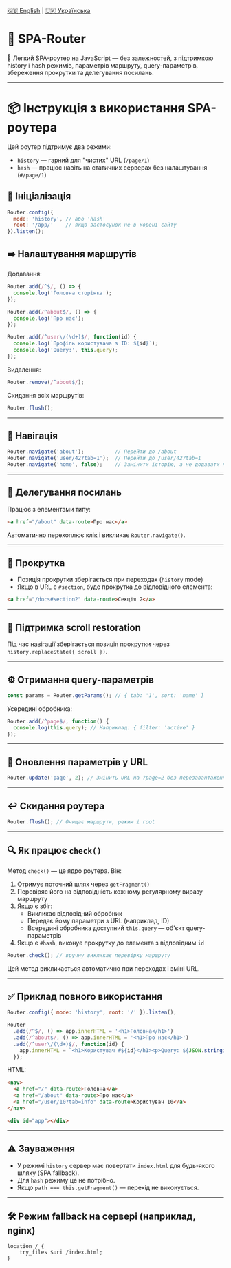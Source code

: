 [🇬🇧 English](README_EN.md) | [🇺🇦 Українська](README.md)

# 📘 SPA-Router
 🧭 Легкий SPA-роутер на JavaScript — без залежностей, з підтримкою history і hash режимів, параметрів маршруту, query-параметрів, збереження прокрутки та делегування посилань.

---

# 📦 Інструкція з використання SPA-роутера

Цей роутер підтримує два режими:  
- `history` — гарний для "чистих" URL (`/page/1`)  
- `hash` — працює навіть на статичних серверах без налаштування (`#/page/1`)



## 🔧 Ініціалізація

```js
Router.config({
  mode: 'history', // або 'hash'
  root: '/app/'    // якщо застосунок не в корені сайту
}).listen();
```



## ➡️ Налаштування маршрутів
Додавання:

```js
Router.add(/^$/, () => {
  console.log('Головна сторінка');
});

Router.add(/^about$/, () => {
  console.log('Про нас');
});

Router.add(/^user\/(\d+)$/, function(id) {
  console.log(`Профіль користувача з ID: ${id}`);
  console.log('Query:', this.query);
});
```

Видалення:

```js
Router.remove(/^about$/);
```

Скидання всіх маршрутів:

```js
Router.flush();
```

---

## 🧭 Навігація

```js
Router.navigate('about');          // Перейти до /about
Router.navigate('user/42?tab=1');  // Перейти до /user/42?tab=1
Router.navigate('home', false);    // Замінити історію, а не додавати новий запис
```

---

## 🔁 Делегування посилань

Працює з елементами типу:

```html
<a href="/about" data-route>Про нас</a>
```

Автоматично перехоплює клік і викликає `Router.navigate()`.

---

## 🔄 Прокрутка

- Позиція прокрутки зберігається при переходах (`history` mode)
- Якщо в URL є `#section`, буде прокрутка до відповідного елемента:

```html
<a href="/docs#section2" data-route>Секція 2</a>
```

---

## 📜 Підтримка scroll restoration

Під час навігації зберігається позиція прокрутки через `history.replaceState({ scroll })`.

---

## ⚙️ Отримання query-параметрів

```js
const params = Router.getParams(); // { tab: '1', sort: 'name' }
```

Усередині обробника:

```js
Router.add(/^page$/, function() {
  console.log(this.query); // Наприклад: { filter: 'active' }
});
```

---

## 🔼 Оновлення параметрів у URL

```js
Router.update('page', 2); // Змінить URL на ?page=2 без перезавантаження
```

---

##  ↩️ Скидання роутера

```js
Router.flush(); // Очищає маршрути, режим і root
```

---

## 🔍 Як працює `check()`

Метод `check()` — це ядро роутера. Він:

1. Отримує поточний шлях через `getFragment()`
2. Перевіряє його на відповідність кожному регулярному виразу маршруту
3. Якщо є збіг:
   - Викликає відповідний обробник
   - Передає йому параметри з URL (наприклад, ID)
   - Всередині обробника доступний `this.query` — об'єкт query-параметрів
4. Якщо є `#hash`, виконує прокрутку до елемента з відповідним `id`

```js
Router.check(); // вручну викликає перевірку маршруту
```

Цей метод викликається автоматично при переходах і зміні URL.

---

## ✅ Приклад повного використання

```js
Router.config({ mode: 'history', root: '/' }).listen();

Router
  .add(/^$/, () => app.innerHTML = '<h1>Головна</h1>')
  .add(/^about$/, () => app.innerHTML = '<h1>Про нас</h1>')
  .add(/^user\/(\d+)$/, function(id) {
    app.innerHTML = `<h1>Користувач #${id}</h1><p>Query: ${JSON.stringify(this.query)}</p>`;
  });
```

HTML:

```html
<nav>
  <a href="/" data-route>Головна</a>
  <a href="/about" data-route>Про нас</a>
  <a href="/user/10?tab=info" data-route>Користувач 10</a>
</nav>

<div id="app"></div>
```

---


## ⚠️ Зауваження

- У режимі `history` сервер має повертати `index.html` для будь-якого шляху (SPA fallback).
- Для `hash` режиму це не потрібно.
- Якщо `path === this.getFragment()` — перехід не виконується.

---

## 🛠 Режим fallback на сервері (наприклад, nginx)

```nginx
location / {
    try_files $uri /index.html;
}
```
